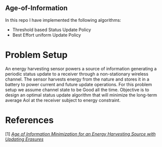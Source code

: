 ## Age-of-Information

In this repo I have implemented the following algorithms:

* Threshold based Status Update Policy
* Best Effort uniform Update Policy 

# Problem Setup
An energy harvesting sensor powers a source of information generating a periodic status update to a receiver through a non-stationary wireless channel. The sensor harvests energy from the nature and stores it in a battery to power current and future update operations. For this problem setup we assume channel state to be Good all the time.  Objective is to design an optimal status update algorithm that will minimize the long-term average AoI at the receiver subject to energy constraint.

# References

[1] [*Age of Information Minimization for an Energy
Harvesting Source with Updating Erasures*](https://arxiv.org/pdf/1808.05141.pdf)

# 

